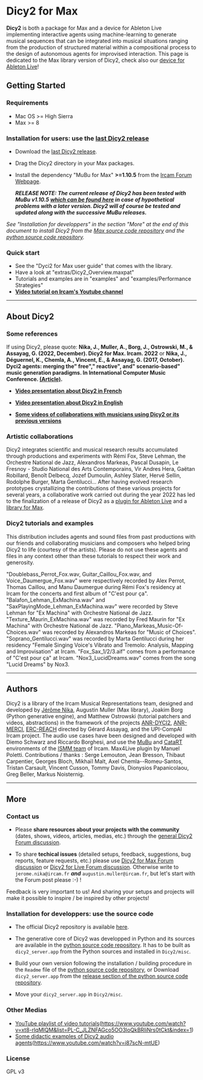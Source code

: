 Dicy2 for Max
=============

**Dicy2** is both a package for Max and a device for Ableton Live implementing interactive agents using machine-learning to generate musical sequences that can be integrated into musical situations ranging from the production of structured material within a compositional process to the design of autonomous agents for improvised interaction. This page is dedicated to the Max library version of Dicy2, check also our [device for Ableton Live](https://forum.ircam.fr/projects/detail/dicy2-for-live/)!

Getting Started
---------------

### Requirements

*   Mac OS >= High Sierra
*   Max >= 8

### Installation for users: use the [last Dicy2 release](https://github.com/DYCI2/Dicy2/releases/tag/3)

*   Download the [last Dicy2 release](https://github.com/DYCI2/Dicy2/releases/tag/3).
*   Drag the Dicy2 directory in your Max packages.
*   Install the dependency "MuBu for Max" **\>=1.10.5** from the [Ircam Forum Webpage](https://forum.ircam.fr/projects/releases/mubu/).
    
    _**RELEASE NOTE: The current release of Dicy2 has been tested with MuBu v1.10.5 [which can be found here](https://forum.ircam.fr/projects/releases/mubu/) in case of hypothetical problems with a later version. Dicy2 will of course be tested and updated along with the successive MuBu releases.**_
    
_See "Installation for developpers" in the section "More" at the end of this document to install Dicy2 from the [Max source code repository](https://github.com/DYCI2/Dicy2) and the [python source code repository](https://github.com/DYCI2/Dicy2-python)._

### Quick start

*   See the "Dyci2 for Max user guide" that comes with the library.
*   Have a look at "extras/Dicy2\_Overview.maxpat"
*   Tutorials and examples are in "examples" and "examples/Performance Strategies"
*   **[Video tutorial on Ircam's Youtube channel](https://forum.ircam.fr/article/detail/dicy2-tutorials/)**

* * *

About Dicy2
-----------

### Some references

If using Dicy2, please quote: **Nika, J., Muller, A., Borg, J., Ostrowski, M., & Assayag, G. (2022, December). Dicy2 for Max. Ircam. 2022** or **Nika, J., Déguernel, K., Chemla, A., Vincent, E., & Assayag, G. (2017, October). Dyci2 agents: merging the" free"," reactive", and" scenario-based" music generation paradigms. In International Computer Music Conference. [(Article)](https://hal.archives-ouvertes.fr/hal-01583089/document).**

*   **[Video presentation about Dicy2 in French](https://youtu.be/Co_9xZTFPEs)**
    
*   **[Video presentation about Dicy2 in English](https://youtu.be/RXKJbpJb8w4?t=1530)**
    
*   **[Some videos of collaborations with musicians using Dicy2 or its previous versions](https://youtube.com/playlist?list=PL-C_JLZNFAGfGwtMPrRz9gOD3LnAMnHkO)**
    

### Artistic collaborations

Dicy2 integrates scientific and musical research results accumulated through productions and experiments with Rémi Fox, Steve Lehman, the Orchestre National de Jazz, Alexandros Markeas, Pascal Dusapin, Le Fresnoy - Studio National des Arts Contemporains, Vir Andres Hera, Gaëtan Robillard, Benoît Delbecq, Jozef Dumoulin, Ashley Slater, Hervé Sellin, Rodolphe Burger, Marta Gentilucci... After having evolved research prototypes crystallizing the contributions of these various projects for several years, a collaborative work carried out during the year 2022 has led to the finalization of a release of Dicy2 as a [plugin for Ableton Live](https://forum.ircam.fr/projects/detail/dicy2-for-live/) and a [library for Max](https://github.com/DYCI2/Dicy2/releases/tag/3).

### Dicy2 tutorials and examples

This distribution includes agents and sound files from past productions with our friends and collaborating musicians and composers who helped bring Dicy2 to life (courtesy of the artists). Please do not use these agents and files in any context other than these tutorials to respect their work and generosity.

"Doublebass\_Perrot\_Fox.wav, Guitar\_Caillou\_Fox.wav, and Voice\_Daumergue\_Fox.wav" were respectively recorded by Alex Perrot, Thomas Caillou, and Manu Daumergue during Rémi Fox's residency at Ircam for the concerts and first album of "C'est pour ça". "Balafon\_Lehman\_ExMachina.wav" and "SaxPlayingMode\_Lehman\_ExMachina.wav" were recorded by Steve Lehman for "Ex Machina" with Orchestre National de Jazz. "Texture\_Maurin\_ExMachina.wav" was recorded by Fred Maurin for "Ex Machina" with Orchestre National de Jazz. "Piano\_Markeas\_Music-Of-Choices.wav" was recorded by Alexandros Markeas for "Music of Choices". "Soprano\_Gentilucci.wav" was recorded by Marta Gentilucci during her residency "Female Singing Voice's Vibrato and Tremolo: Analysis, Mapping and Improvisation" at Ircam. "Fox\_Sax\_1/2/3.aif" comes from a performance of "C'est pour ça" at Ircam. "Nox3\_LucidDreams.wav" comes from the song "Lucid Dreams" by Nox3.

* * *

Authors
-------

Dicy2 is a library of the Ircam Musical Representations team, designed and developed by [Jérôme Nika](https://jeromenika.com/), Augustin Muller (Max library), Joakim Borg (Python generative engine), and Matthew Ostrowski (tutorial patchers and videos, abstractions) in the framework of the projects [ANR-DYCI2](http://repmus.ircam.fr/dyci2), [ANR-MERCI](http://repmus.ircam.fr/merci), [ERC-REACH](http://repmus.ircam.fr/reach) directed by Gérard Assayag, and the UPI-CompAI Ircam project. The audio use cases have been designed and developed with Diemo Schwarz and Riccardo Borghesi, and use the [MuBu](https://forum.ircam.fr/projects/detail/mubu/) and [CataRT](https://ircam-ismm.github.io/max-msp/catart.html) environments of the [ISMM team](https://www.stms-lab.fr/team/interaction-son-musique-mouvement/) of Ircam. Max4Live plugin by Manuel Poletti. Contributions / thanks : Serge Lemouton, Jean Bresson, Thibaut Carpentier, Georges Bloch, Mikhaïl Malt, Axel Chemla--Romeu-Santos, Tristan Carsault, Vincent Cusson, Tommy Davis, Dionysios Papanicolaou, Greg Beller, Markus Noisternig.

* * *

More
----

### Contact us

*   Please **share resources about your projects with the community** (dates, shows, videos, articles, medias, etc.) through the [general Dicy2 Forum discussion](https://discussion.forum.ircam.fr/c/dicy2/755).
    
*   To share **techical issues** (detailed setups, feedback, suggestions, bug reports, feature requests, etc.) please use [Dicy2 for Max Forum discussion](https://discussion.forum.ircam.fr/c/dicy2/dicy2-for-max/1027) or [Dicy2 for Live Forum discussion](https://discussion.forum.ircam.fr/c/dicy2/dicy2-for-live/751). Otherwise write to `jerome.nika@ircam.fr` _**and**_ `augustin.muller@ircam.fr`, but let's start with the Forum post please :-) !
    
Feedback is very important to us! And sharing your setups and projects will make it possible to inspire / be inspired by other projects!

### Installation for developpers: use the source code

* The official Dicy2 repository is available [here](https://github.com/DYCI2/Dicy2).
    
*   The generative core of Dicy2 was developped in Python and its sources are available in the [python source code repository](https://github.com/DYCI2/Dicy2-python). It has to be built as `dicy2_server.app` from the Python sources and installed in `Dicy2/misc`.
    
*   Build your own version following the installation / building procedure in the `Readme` file of the [python source code repository](https://github.com/DYCI2/Dicy2-python), or Download `dicy2_server.app` from the [release section of the python source code repository](https://github.com/DYCI2/Dicy2-python/releases).
    
*   Move your `dicy2_server.app` in `Dicy2/misc`.

### Other Medias

*    [YouTube playlist of video tutorials](https://img.youtube.com/vi/xt8-rlqMIQM/0.jpg)(https://www.youtube.com/watch?v=xt8-rlqMIQM&list=PL-C_JLZNFAGco5OO3loQkBRIiNrs0tCkt&index=1)
*    [Some didactic examples of Dicy2 audio agents](https://img.youtube.com/vi/i87scN-mtUE/0.jpg)(https://www.youtube.com/watch?v=i87scN-mtUE)
        

### License

GPL v3
